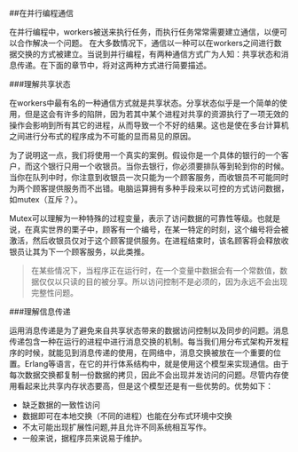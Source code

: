##在并行编程通信

在并行编程中，workers被送来执行任务，而执行任务常常需要建立通信，以便可以合作解决一个问题。
在大多数情况下，通信以一种可以在workers之间进行数据交换的方式被建立。当说到并行编程，有两种通信方式广为人知：共享状态和消息传递。在下面的章节中，将对这两种方式进行简要描述。

###理解共享状态

在workers中最有名的一种通信方式就是共享状态。分享状态似乎是一个简单的使用，但是这会有许多的陷阱，因为若其中某个进程对共享的资源执行了一项无效的操作会影响到所有其它的进程，从而导致一个不好的结果。这也是使在多台计算机之间进行分布式的程序成为不可能的显而易见的原因。

为了说明这一点，我们将使用一个真实的案例。假设你是一个具体的银行的一个客户，而这个银行只用一个收银员。当你去银行，你必须要排队等到轮到你的时候。当你在队列中时，你注意到收银员一次只能为一个顾客服务，而收银员不可能同时为两个顾客提供服务而不出错。电脑运算拥有多种手段来以可控的方式访问数据，如mutex（互斥？）。

Mutex可以理解为一种特殊的过程变量，表示了访问数据的可靠性等级。也就是说，在真实世界的栗子中，顾客有一个编号，在某一特定的时刻，这个编号将会被激活，然后收银员仅对于这个顾客提供服务。在进程结束时，该名顾客将会释放收银员让其为下一个顾客服务，以此类推。

> 在某些情况下，当程序正在运行时，在一个变量中数据会有一个常数值，数据仅仅以只读的目的被分享。所以访问控制不是必须的，因为永远不会出现完整性问题。

###理解信息传递

运用消息传递是为了避免来自共享状态带来的数据访问控制以及同步的问题。消息传递包含一种在运行的进程中进行消息交换的机制。每当我们用分布式架构开发程序的时候，就能见到消息传递的使用，在网络中，消息交换被放在一个重要的位置。Erlang等语言，在它的并行体系结构中，就是使用这个模型来实现通信。由于每次数据交换都复制一份数据的拷贝，因此不会出现并发访问的问题。尽管内存使用看起来比共享内存状态要高，但是这个模型还是有一些优势的。优势如下：

* 缺乏数据的一致性访问
* 数据即可在本地交换（不同的进程）也能在分布式环境中交换
* 不太可能出现扩展性问题,并且允许不同系统相互写作。
* 一般来说，据程序员来说易于维护。
